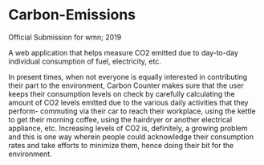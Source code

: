# Carbon-Emissions

Official Submission for wmn; 2019

A web application that helps measure CO2 emitted due to day-to-day individual consumption of fuel, electricity, etc.

In present times, when not everyone is equally interested in contributing their part to the environment, Carbon Counter makes sure that the user keeps their consumption levels on check by carefully calculating the amount of CO2 levels emitted due to the various daily activities that they perform- commuting via their car to reach their workplace, using the kettle to get their morning coffee, using the hairdryer or another electrical appliance, etc. Increasing levels of CO2 is, definitely, a growing problem and this is one way wherein people could acknowledge their consumption rates and take efforts to minimize them, hence doing their bit for the environment.
